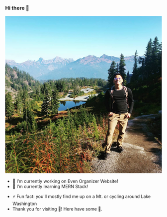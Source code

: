 ### Hi there 👋

![Mt Baker](mt-baker.jpeg)

- 🔭 I’m currently working on Even Organizer Website!
- 🌱 I’m currently learning MERN Stack!
<!-- - 👯 I’m looking to collaborate on -->
<!-- - 🤔 I’m looking for help with ... -->
<!-- - 💬 Ask me about ... -->
<!-- - 📫 How to reach me: ... -->
<!-- - 😄 Pronouns: ... -->
- ⚡ Fun fact: you'll mostly find me up on a Mt. or cycling around Lake Washington
- Thank you for visiting 👋! Here have some 🍟.

<!--
**Chabivz/Chabivz** is a ✨ _special_ ✨ repository because its `README.md` (this file) appears on your GitHub profile.

Here are some ideas to get you started:

- 🔭 I’m currently working on ...
- 🌱 I’m currently learning ...
- 👯 I’m looking to collaborate on ...
- 🤔 I’m looking for help with ...
- 💬 Ask me about ...
- 📫 How to reach me: ...
- 😄 Pronouns: ...
- ⚡ Fun fact: ...
-->
